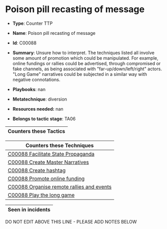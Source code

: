 # Poison pill recasting of message

* **Type**: Counter TTP

* **Name**: Poison pill recasting of message

* **Id**: C00088

* **Summary**: Unsure how to interpret. The techniques listed all involve some amount of promotion which could be manipulated. For example, online fundings or rallies could be advertised, through compromised or fake channels, as being associated with "far-up/down/left/right" actors. "Long Game" narratives could be subjected in a similar way with negative connotations.

* **Playbooks**: nan

* **Metatechnique**: diversion

* **Resources needed:** nan

* **Belongs to tactic stage**: TA06


| Counters these Tactics |
| ---------------------- |



| Counters these Techniques |
| ------------------------- |
| [C00088 Facilitate State Propaganda](../techniques/C00088.md) |
| [C00088 Create Master Narratives](../techniques/C00088.md) |
| [C00088 Create hashtag](../techniques/C00088.md) |
| [C00088 Promote online funding](../techniques/C00088.md) |
| [C00088 Organise remote rallies and events](../techniques/C00088.md) |
| [C00088 Play the long game](../techniques/C00088.md) |



| Seen in incidents |
| ----------------- |


DO NOT EDIT ABOVE THIS LINE - PLEASE ADD NOTES BELOW